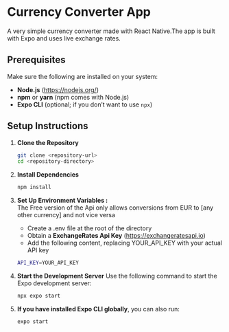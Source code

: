 # Currency Converter App
A very simple currency converter made with React Native.The app is built with Expo and uses live exchange rates.
## Prerequisites

Make sure the following are installed on your system:

- **Node.js** (https://nodejs.org/)
- **npm** or **yarn** (npm comes with Node.js)
- **Expo CLI** (optional; if you don’t want to use `npx`)
  
## Setup Instructions

1. **Clone the Repository**
   ```bash
   git clone <repository-url>
   cd <repository-directory>
2. **Install Dependencies**
    ```bash
    npm install
3. **Set Up Environment Variables :**<br>
   The Free version of the Api only allows conversions from EUR to [any other currency] and not vice versa
    - Create a .env file at the root of the directory
    - Obtain a **ExchangeRates Api Key** (https://exchangeratesapi.io)
    - Add the following content, replacing YOUR_API_KEY with your actual API key
      
   ```bash
   API_KEY=YOUR_API_KEY

4. **Start the Development Server** Use the following command to start the Expo development server:
      ```bash
      npx expo start
5. **If you have installed Expo CLI globally**, you can also run: 
      ```bash
      expo start


